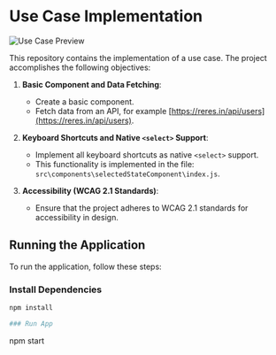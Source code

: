 # Use Case Implementation

![Use Case Preview](https://github.com/zulfiqar313/case_everyday/assets/69974518/6dfe66a6-9e67-4450-a3ee-9fe140e93784)

This repository contains the implementation of a use case. The project accomplishes the following objectives:

1. **Basic Component and Data Fetching**:
   - Create a basic component.
   - Fetch data from an API, for example [https://reres.in/api/users](https://reres.in/api/users).

2. **Keyboard Shortcuts and Native `<select>` Support**:
   - Implement all keyboard shortcuts as native `<select>` support.
   - This functionality is implemented in the file: `src\components\selectedStateComponent\index.js`.

3. **Accessibility (WCAG 2.1 Standards)**:
   - Ensure that the project adheres to WCAG 2.1 standards for accessibility in design.

## Running the Application

To run the application, follow these steps:

### Install Dependencies

```bash
npm install

### Run App
```
npm start
```

